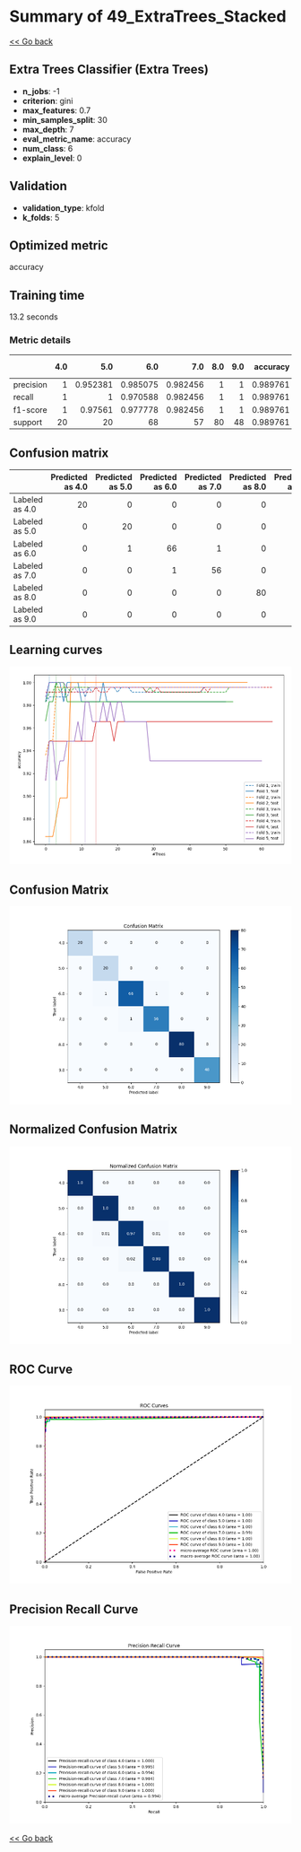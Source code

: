 # Summary of 49_ExtraTrees_Stacked

[<< Go back](../README.md)


## Extra Trees Classifier (Extra Trees)
- **n_jobs**: -1
- **criterion**: gini
- **max_features**: 0.7
- **min_samples_split**: 30
- **max_depth**: 7
- **eval_metric_name**: accuracy
- **num_class**: 6
- **explain_level**: 0

## Validation
 - **validation_type**: kfold
 - **k_folds**: 5

## Optimized metric
accuracy

## Training time

13.2 seconds

### Metric details
|           |   4.0 |       5.0 |       6.0 |       7.0 |   8.0 |   9.0 |   accuracy |   macro avg |   weighted avg |   logloss |
|:----------|------:|----------:|----------:|----------:|------:|------:|-----------:|------------:|---------------:|----------:|
| precision |     1 |  0.952381 |  0.985075 |  0.982456 |     1 |     1 |   0.989761 |    0.986652 |       0.989873 |  0.159236 |
| recall    |     1 |  1        |  0.970588 |  0.982456 |     1 |     1 |   0.989761 |    0.992174 |       0.989761 |  0.159236 |
| f1-score  |     1 |  0.97561  |  0.977778 |  0.982456 |     1 |     1 |   0.989761 |    0.989307 |       0.989765 |  0.159236 |
| support   |    20 | 20        | 68        | 57        |    80 |    48 |   0.989761 |  293        |     293        |  0.159236 |


## Confusion matrix
|                |   Predicted as 4.0 |   Predicted as 5.0 |   Predicted as 6.0 |   Predicted as 7.0 |   Predicted as 8.0 |   Predicted as 9.0 |
|:---------------|-------------------:|-------------------:|-------------------:|-------------------:|-------------------:|-------------------:|
| Labeled as 4.0 |                 20 |                  0 |                  0 |                  0 |                  0 |                  0 |
| Labeled as 5.0 |                  0 |                 20 |                  0 |                  0 |                  0 |                  0 |
| Labeled as 6.0 |                  0 |                  1 |                 66 |                  1 |                  0 |                  0 |
| Labeled as 7.0 |                  0 |                  0 |                  1 |                 56 |                  0 |                  0 |
| Labeled as 8.0 |                  0 |                  0 |                  0 |                  0 |                 80 |                  0 |
| Labeled as 9.0 |                  0 |                  0 |                  0 |                  0 |                  0 |                 48 |

## Learning curves
![Learning curves](learning_curves.png)
## Confusion Matrix

![Confusion Matrix](confusion_matrix.png)


## Normalized Confusion Matrix

![Normalized Confusion Matrix](confusion_matrix_normalized.png)


## ROC Curve

![ROC Curve](roc_curve.png)


## Precision Recall Curve

![Precision Recall Curve](precision_recall_curve.png)



[<< Go back](../README.md)
